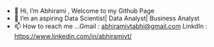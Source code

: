 - 👋 Hi, I’m Abhirami , Welcome to my Github Page
- 👀 I’m an aspiring Data Scientist| Data Analyst| Business Analyst
- 📫 How to reach me ...Gmail : abhiramivtabhi@gmail.com LinkdIn : https://www.linkedin.com/in/abhiramivt/

<!---
AbhiramiVT/AbhiramiVT is a ✨ special ✨ repository because its `README.md` (this file) appears on your GitHub profile.
You can click the Preview link to take a look at your changes.
--->
